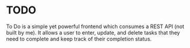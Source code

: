 # TODO

To Do is a simple yet powerful frontend which consumes a REST API (not built by me). 
It allows a user to enter, update, and delete tasks that they need to complete and keep track of their completion status.
